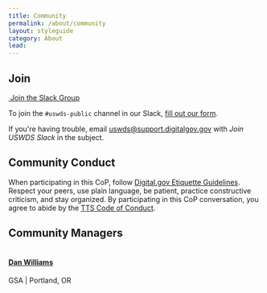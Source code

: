 ```yaml
---
title: Community
permalink: /about/community
layout: styleguide
category: About
lead:
---
```


## Join

<a href="https://chat.18f.gov/" class="usa-button usa-button--big join-btn"><img src="{{ site.baseurl }}/img/logo-slack.svg" class="square-2" alt=""> Join the Slack Group</a>

To join the `#uswds-public` channel in our Slack, [fill out our form](https://chat.18f.gov/).

If you're having trouble, email [uswds@support.digitalgov.gov](mailto:uswds@support.digitalgov.gov?subject=Join%20USWDS%20Slack) with _Join USWDS Slack_ in the subject.

## Community Conduct

When participating in this CoP, follow [Digital.gov Etiquette Guidelines](https://digital.gov/communities/manage-your-subscription/). Respect your peers, use plain language, be patient, practice constructive criticism, and stay organized. By participating in this CoP conversation, you agree to abide by the [TTS Code of Conduct](https://handbook.tts.gsa.gov/code-of-conduct/).

## Community Managers
<div class="usa-media-block flex-align-center">
  <img class="circle-5 usa-media-block__img" src="https://github.com/thisisdano.png?size=40" alt="">
  <div class="usa-media-block__body">
    <h4 class="margin-bottom-0">
      <a href="https://digital.gov/authors/dan-williams/">Dan Williams</a>
    </h4>
    <p class="margin-top-0">GSA | Portland, OR</p>
  </div>
</div>
